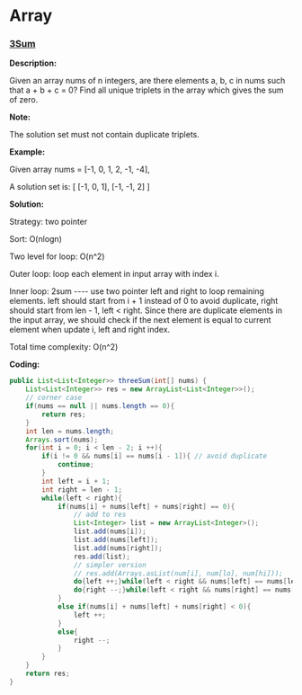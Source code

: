 # Array

### [3Sum](https://leetcode.com/problems/3sum/description)

__Description:__

Given an array nums of n integers, are there elements a, b, c in nums such that a + b + c = 0? Find all unique triplets in the array which gives the sum of zero.

__Note:__

The solution set must not contain duplicate triplets.

__Example:__

Given array nums = [-1, 0, 1, 2, -1, -4],

A solution set is:
[
  [-1, 0, 1],
  [-1, -1, 2]
]

__Solution:__

Strategy: two pointer

Sort: O(nlogn)

Two level for loop: O(n^2)

Outer loop: loop each element in input array with index i.

Inner loop: 2sum ---- use two pointer left and right to loop remaining elements. left should start from i + 1 instead of 0 to avoid duplicate, right should start from len - 1, left < right. Since there are duplicate elements in the input array, we should check if the next element is equal to current element when update i, left and right index.

Total time complexity: O(n^2)

__Coding:__

```Java
public List<List<Integer>> threeSum(int[] nums) {
    List<List<Integer>> res = new ArrayList<List<Integer>>();
    // corner case
    if(nums == null || nums.length == 0){
        return res;
    }
    int len = nums.length;
    Arrays.sort(nums);
    for(int i = 0; i < len - 2; i ++){
        if(i != 0 && nums[i] == nums[i - 1]){ // avoid duplicate
            continue;
        }
        int left = i + 1;
        int right = len - 1;
        while(left < right){
            if(nums[i] + nums[left] + nums[right] == 0){
                // add to res
                List<Integer> list = new ArrayList<Integer>();
                list.add(nums[i]);
                list.add(nums[left]);
                list.add(nums[right]);
                res.add(list);
                // simpler version
                // res.add(Arrays.asList(num[i], num[lo], num[hi]));
                do{left ++;}while(left < right && nums[left] == nums[left - 1]); // avoid duplicate
                do{right --;}while(left < right && nums[right] == nums[right + 1]); // avoid duplicate
            }
            else if(nums[i] + nums[left] + nums[right] < 0){
                left ++;
            }
            else{
                right --;
            }
        }
    }
    return res;
}
```
